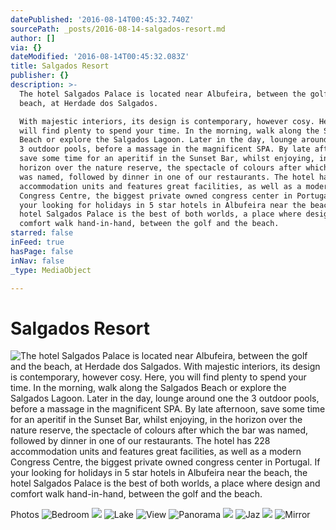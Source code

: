 ```yaml
---
datePublished: '2016-08-14T00:45:32.740Z'
sourcePath: _posts/2016-08-14-salgados-resort.md
author: []
via: {}
dateModified: '2016-08-14T00:45:32.083Z'
title: Salgados Resort
publisher: {}
description: >-
  The hotel Salgados Palace is located near Albufeira, between the golf and the
  beach, at Herdade dos Salgados.

  With majestic interiors, its design is contemporary, however cosy. Here, you
  will find plenty to spend your time. In the morning, walk along the Salgados
  Beach or explore the Salgados Lagoon. Later in the day, lounge around one the
  3 outdoor pools, before a massage in the magnificent SPA. By late afternoon,
  save some time for an aperitif in the Sunset Bar, whilst enjoying, in the
  horizon over the nature reserve, the spectacle of colours after which the bar
  was named, followed by dinner in one of our restaurants. The hotel has 228
  accommodation units and features great facilities, as well as a modern
  Congress Centre, the biggest private owned congress center in Portugal. If
  your looking for holidays in 5 star hotels in Albufeira near the beach, the
  hotel Salgados Palace is the best of both worlds, a place where design and
  comfort walk hand-in-hand, between the golf and the beach.
starred: false
inFeed: true
hasPage: false
inNav: false
_type: MediaObject

---
```

# Salgados Resort
![The hotel Salgados Palace is located near Albufeira, between the golf and the beach, at Herdade dos Salgados.
With majestic interiors, its design is contemporary, however cosy. Here, you will find plenty to spend your time. In the morning, walk along the Salgados Beach or explore the Salgados Lagoon. Later in the day, lounge around one the 3 outdoor pools, before a massage in the magnificent SPA. By late afternoon, save some time for an aperitif in the Sunset Bar, whilst enjoying, in the horizon over the nature reserve, the spectacle of colours after which the bar was named, followed by dinner in one of our restaurants. The hotel has 228 accommodation units and features great facilities, as well as a modern Congress Centre, the biggest private owned congress center in Portugal. If your looking for holidays in 5 star hotels in Albufeira near the beach, the hotel Salgados Palace is the best of both worlds, a place where design and comfort walk hand-in-hand, between the golf and the beach.](https://the-grid-user-content.s3-us-west-2.amazonaws.com/50cd8970-cc2e-40c7-bb94-7672c0937e4a.jpg)

Photos
![Bedroom](https://the-grid-user-content.s3-us-west-2.amazonaws.com/e8b3fc4b-b026-4928-8eb7-38b8d48e0565.jpg)
![](https://the-grid-user-content.s3-us-west-2.amazonaws.com/2b13cdbe-1160-4cdd-abf6-75b4548bd9c2.jpg)
![Lake](https://the-grid-user-content.s3-us-west-2.amazonaws.com/ddbddad4-3b24-4997-975e-a2b07da1c3e2.jpg)
![View](https://the-grid-user-content.s3-us-west-2.amazonaws.com/682dc694-8346-4a1c-a005-fd310087b41e.jpg)
![Panorama](https://the-grid-user-content.s3-us-west-2.amazonaws.com/8db77851-ef35-49a3-adff-99aee99e5a86.jpg)
![](https://the-grid-user-content.s3-us-west-2.amazonaws.com/aa53dc24-5789-4072-a8b6-a5b8562b8d6a.jpg)
![Jaz](https://the-grid-user-content.s3-us-west-2.amazonaws.com/36600bc6-5c37-4d0e-9fb6-3b6674e9b1f1.jpg)
![](https://the-grid-user-content.s3-us-west-2.amazonaws.com/7ddc75e1-0f52-48aa-8be2-adf461e59346.jpg)
![Mirror](https://the-grid-user-content.s3-us-west-2.amazonaws.com/37c89bfe-9b8c-4f91-808a-f0aa61f05579.jpg)